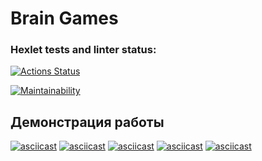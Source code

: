 # Brain Games

### Hexlet tests and linter status:
[![Actions Status](https://github.com/12PUFFS/frontend-project-44/workflows/hexlet-check/badge.svg)](https://github.com/12PUFFS/frontend-project-44/actions)

[![Maintainability](https://api.codeclimate.com/v1/badges/a9592c4020374529166b/maintainability)](https://codeclimate.com/github/12PUFFS/frontend-project-44/maintainability)

## Демонстрация работы

[![asciicast](https://asciinema.org/a/T9ST7uoYeyjidH5L3A9bLnyrM.svg)](https://asciinema.org/a/T9ST7uoYeyjidH5L3A9bLnyrM)
[![asciicast](https://asciinema.org/a/1wNbVR5amddoVnSuVACjJvP8D.svg)](https://asciinema.org/a/1wNbVR5amddoVnSuVACjJvP8D)
[![asciicast](https://asciinema.org/a/7nRKbnJ4ThWCaZMpEdWMQUCyu.svg)](https://asciinema.org/a/7nRKbnJ4ThWCaZMpEdWMQUCyu)
[![asciicast](https://asciinema.org/a/kI38vCUjsqdBudn84hqsefN5r.svg)](https://asciinema.org/a/kI38vCUjsqdBudn84hqsefN5r)
[![asciicast](https://asciinema.org/a/vI0W51E7D0rgUuZVierH8cTy8.svg)](https://asciinema.org/a/vI0W51E7D0rgUuZVierH8cTy8)